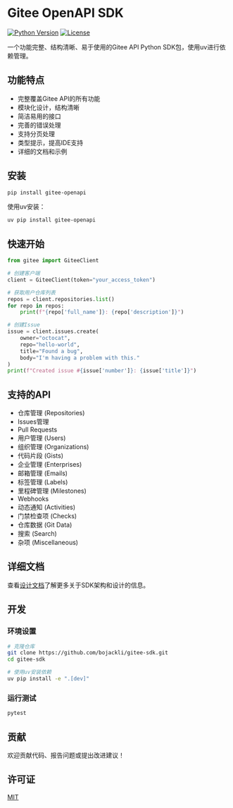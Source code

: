 # Gitee OpenAPI SDK

[![Python Version](https://img.shields.io/badge/python-3.8%2B-blue)](https://www.python.org/)
[![License](https://img.shields.io/badge/license-MIT-green)](LICENSE)

一个功能完整、结构清晰、易于使用的Gitee API Python SDK包，使用uv进行依赖管理。

## 功能特点

- 完整覆盖Gitee API的所有功能
- 模块化设计，结构清晰
- 简洁易用的接口
- 完善的错误处理
- 支持分页处理
- 类型提示，提高IDE支持
- 详细的文档和示例

## 安装

```bash
pip install gitee-openapi
```

使用uv安装：

```bash
uv pip install gitee-openapi
```

## 快速开始

```python
from gitee import GiteeClient

# 创建客户端
client = GiteeClient(token="your_access_token")

# 获取用户仓库列表
repos = client.repositories.list()
for repo in repos:
    print(f"{repo['full_name']}: {repo['description']}")

# 创建Issue
issue = client.issues.create(
    owner="octocat",
    repo="hello-world",
    title="Found a bug",
    body="I'm having a problem with this."
)
print(f"Created issue #{issue['number']}: {issue['title']}")
```

## 支持的API

- 仓库管理 (Repositories)
- Issues管理
- Pull Requests
- 用户管理 (Users)
- 组织管理 (Organizations)
- 代码片段 (Gists)
- 企业管理 (Enterprises)
- 邮箱管理 (Emails)
- 标签管理 (Labels)
- 里程碑管理 (Milestones)
- Webhooks
- 动态通知 (Activities)
- 门禁检查项 (Checks)
- 仓库数据 (Git Data)
- 搜索 (Search)
- 杂项 (Miscellaneous)

## 详细文档

查看[设计文档](DESIGN.md)了解更多关于SDK架构和设计的信息。

## 开发

### 环境设置

```bash
# 克隆仓库
git clone https://github.com/bojackli/gitee-sdk.git
cd gitee-sdk

# 使用uv安装依赖
uv pip install -e ".[dev]"
```

### 运行测试

```bash
pytest
```

## 贡献

欢迎贡献代码、报告问题或提出改进建议！

## 许可证

[MIT](LICENSE)